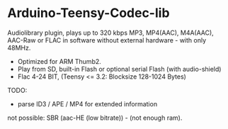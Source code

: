Arduino-Teensy-Codec-lib
======================

Audiolibrary plugin, plays up to 320 kbps MP3, MP4(AAC), M4A(AAC), AAC-Raw or FLAC in software without external hardware - 
with only 48MHz.

- Optimized for ARM Thumb2.
- Play from SD, built-in Flash or optional serial Flash (with audio-shield)
- Flac 4-24 BIT, (Teensy <= 3.2: Blocksize 128-1024 Bytes)
 
 TODO:
 - parse ID3 / APE / MP4 for extended information
 
 not possible: SBR (aac-HE (low bitrate)) - (not enough ram).
